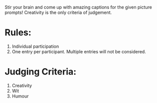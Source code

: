 <!-- TITLE: Caption It! -->
<!-- SUBTITLE:Stir your brain and come up with amazing captions for the given picture prompts! Creativity is the only criteria of judgement. --> 

Stir your brain and come up with amazing captions for the given picture prompts! Creativity is the only criteria of judgement. 
# Rules:
1.  Individual participation
2.  One entry per participant. Multiple entries will not be considered.

# Judging Criteria:

1. Creativity
2. Wit
3. Humour